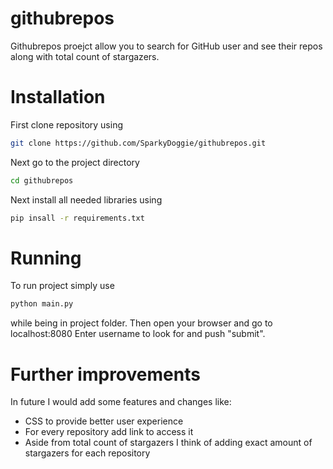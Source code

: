 # githubrepos
Githubrepos proejct allow you to search for GitHub user and see their repos along with total count of stargazers.

# Installation
First clone repository using
```bash
git clone https://github.com/SparkyDoggie/githubrepos.git
```
Next go to the project directory
```bash
cd githubrepos
```
Next install all needed libraries using
```bash
pip insall -r requirements.txt
```

# Running
To run project simply use
```bash
python main.py
```
while being in project folder.
Then open your browser and go to localhost:8080
Enter username to look for and push "submit".
# Further improvements
In future I would add some features and changes like:
* CSS to provide better user experience
* For every repository add link to access it
* Aside from total count of stargazers I think of adding exact amount of stargazers for each repository
